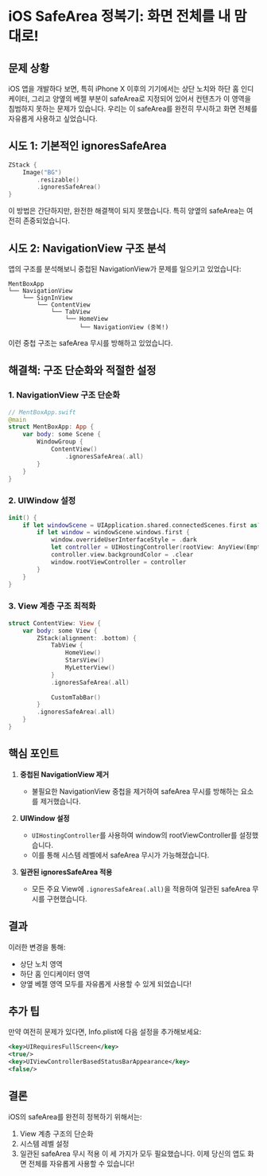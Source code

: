 # iOS SafeArea 정복기: 화면 전체를 내 맘대로!

## 문제 상황
iOS 앱을 개발하다 보면, 특히 iPhone X 이후의 기기에서는 상단 노치와 하단 홈 인디케이터, 그리고 양옆의 베젤 부분이 safeArea로 지정되어 있어서 컨텐츠가 이 영역을 침범하지 못하는 문제가 있습니다. 우리는 이 safeArea를 완전히 무시하고 화면 전체를 자유롭게 사용하고 싶었습니다.

## 시도 1: 기본적인 ignoresSafeArea
```swift
ZStack {
    Image("BG")
        .resizable()
        .ignoresSafeArea()
}
```
이 방법은 간단하지만, 완전한 해결책이 되지 못했습니다. 특히 양옆의 safeArea는 여전히 존중되었습니다.

## 시도 2: NavigationView 구조 분석
앱의 구조를 분석해보니 중첩된 NavigationView가 문제를 일으키고 있었습니다:
```
MentBoxApp
└── NavigationView
    └── SignInView
        └── ContentView
            └── TabView
                └── HomeView
                    └── NavigationView (중복!)
```
이런 중첩 구조는 safeArea 무시를 방해하고 있었습니다.

## 해결책: 구조 단순화와 적절한 설정

### 1. NavigationView 구조 단순화
```swift
// MentBoxApp.swift
@main
struct MentBoxApp: App {
    var body: some Scene {
        WindowGroup {
            ContentView()
                .ignoresSafeArea(.all)
        }
    }
}
```

### 2. UIWindow 설정
```swift
init() {
    if let windowScene = UIApplication.shared.connectedScenes.first as? UIWindowScene {
        if let window = windowScene.windows.first {
            window.overrideUserInterfaceStyle = .dark
            let controller = UIHostingController(rootView: AnyView(EmptyView()))
            controller.view.backgroundColor = .clear
            window.rootViewController = controller
        }
    }
}
```

### 3. View 계층 구조 최적화
```swift
struct ContentView: View {
    var body: some View {
        ZStack(alignment: .bottom) {
            TabView {
                HomeView()
                StarsView()
                MyLetterView()
            }
            .ignoresSafeArea(.all)
            
            CustomTabBar()
        }
        .ignoresSafeArea(.all)
    }
}
```

## 핵심 포인트

1. **중첩된 NavigationView 제거**
   - 불필요한 NavigationView 중첩을 제거하여 safeArea 무시를 방해하는 요소를 제거했습니다.

2. **UIWindow 설정**
   - `UIHostingController`를 사용하여 window의 rootViewController를 설정했습니다.
   - 이를 통해 시스템 레벨에서 safeArea 무시가 가능해졌습니다.

3. **일관된 ignoresSafeArea 적용**
   - 모든 주요 View에 `.ignoresSafeArea(.all)`을 적용하여 일관된 safeArea 무시를 구현했습니다.

## 결과
이러한 변경을 통해:
- 상단 노치 영역
- 하단 홈 인디케이터 영역
- 양옆 베젤 영역
모두를 자유롭게 사용할 수 있게 되었습니다!

## 추가 팁
만약 여전히 문제가 있다면, Info.plist에 다음 설정을 추가해보세요:
```xml
<key>UIRequiresFullScreen</key>
<true/>
<key>UIViewControllerBasedStatusBarAppearance</key>
<false/>
```

## 결론
iOS의 safeArea를 완전히 정복하기 위해서는:
1. View 계층 구조의 단순화
2. 시스템 레벨 설정
3. 일관된 safeArea 무시 적용
이 세 가지가 모두 필요했습니다. 이제 당신의 앱도 화면 전체를 자유롭게 사용할 수 있습니다! 
